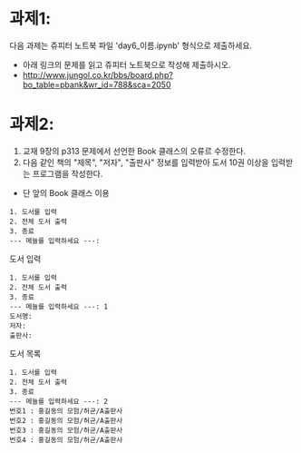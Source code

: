# 과제1: 

다음 과제는 쥬피터 노트북 파일 'day6_이름.ipynb' 형식으로 제출하세요.

 - 아래 링크의 문제를 읽고 쥬피터 노트북으로 작성해 제출하시오.
 - http://www.jungol.co.kr/bbs/board.php?bo_table=pbank&wr_id=788&sca=2050


# 과제2:

1. 교재 9장의 p313 문제에서 선언한 Book 클래스의 오류르 수정한다.
2. 다음 같인 책의 "제목", "저자", "출판사" 정보를 입력받아 도서 10권 이상을 입력받는 프로그램을 작성한다.
 - 단 앞의 Book 클래스 이용

```
1. 도서를 입력
2. 전체 도서 출력
3. 종료
--- 메뉼를 입력하세요 ---: 
```

도서 입력

```
1. 도서를 입력
2. 전체 도서 출력
3. 종료
--- 메뉼를 입력하세요 ---: 1
도서명:
저자:
출판사:
```

도서 목록

```
1. 도서를 입력
2. 전체 도서 출력
3. 종료
--- 메뉼를 입력하세요 ---: 2
번호1 : 홍길동의 모험/허균/A출판사
번호2 : 홍길동의 모험/허균/A출판사
번호3 : 홍길동의 모험/허균/A출판사
번호4 : 홍길동의 모험/허균/A출판사

```
